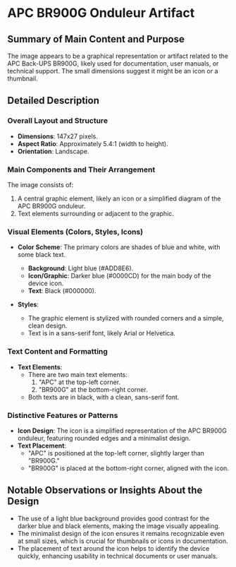 # APC BR900G Onduleur Artifact

## Summary of Main Content and Purpose
The image appears to be a graphical representation or artifact related to the APC Back-UPS BR900G, likely used for documentation, user manuals, or technical support. The small dimensions suggest it might be an icon or a thumbnail.

## Detailed Description

### Overall Layout and Structure
- **Dimensions**: 147x27 pixels.
- **Aspect Ratio**: Approximately 5.4:1 (width to height).
- **Orientation**: Landscape.

### Main Components and Their Arrangement
The image consists of:
1. A central graphic element, likely an icon or a simplified diagram of the APC BR900G onduleur.
2. Text elements surrounding or adjacent to the graphic.

### Visual Elements (Colors, Styles, Icons)
- **Color Scheme**: The primary colors are shades of blue and white, with some black text.
  - **Background**: Light blue (#ADD8E6).
  - **Icon/Graphic**: Darker blue (#0000CD) for the main body of the device icon.
  - **Text**: Black (#000000).

- **Styles**:
  - The graphic element is stylized with rounded corners and a simple, clean design.
  - Text is in a sans-serif font, likely Arial or Helvetica.

### Text Content and Formatting
- **Text Elements**:
  - There are two main text elements:
    1. "APC" at the top-left corner.
    2. "BR900G" at the bottom-right corner.
  - Both texts are in black, with a clean, sans-serif font.

### Distinctive Features or Patterns
- **Icon Design**: The icon is a simplified representation of the APC BR900G onduleur, featuring rounded edges and a minimalist design.
- **Text Placement**:
  - "APC" is positioned at the top-left corner, slightly larger than "BR900G."
  - "BR900G" is placed at the bottom-right corner, aligned with the icon.

## Notable Observations or Insights About the Design
- The use of a light blue background provides good contrast for the darker blue and black elements, making the image visually appealing.
- The minimalist design of the icon ensures it remains recognizable even at small sizes, which is crucial for thumbnails or icons in documentation.
- The placement of text around the icon helps to identify the device quickly, enhancing usability in technical documents or user manuals.